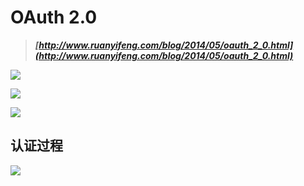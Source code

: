 # OAuth 2.0
> ***[http://www.ruanyifeng.com/blog/2014/05/oauth_2_0.html](http://www.ruanyifeng.com/blog/2014/05/oauth_2_0.html)***

![](https://cdn.yangbingdong.com/img/spring-boot-security/spring%20security%20architecture.png)

![](https://cdn.yangbingdong.com/img/spring-boot-security/security-filters.png)

![](https://cdn.yangbingdong.com/img/spring-boot-security/username-password-filter.jpg)

## 认证过程

![](https://cdn.yangbingdong.com/img/spring-boot-security/core-service-Sequence.png)